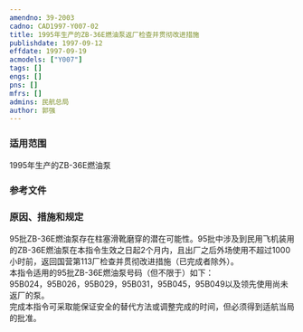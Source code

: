 ```yaml
---
amendno: 39-2003  
cadno: CAD1997-Y007-02  
title: 1995年生产的ZB-36E燃油泵返厂检查并贯彻改进措施  
publishdate: 1997-09-12  
effdate: 1997-09-19  
acmodels: ["Y007"]  
tags: []  
engs: []  
pns: []  
mfrs: []  
admins: 民航总局  
author: 郭强  
---
```

  
### 适用范围  
1995年生产的ZB-36E燃油泵  
  
<!--more-->  
### 参考文件  
  
### 原因、措施和规定  

  95批ZB-36E燃油泵存在柱塞滑靴磨穿的潜在可能性。95批中涉及到民用飞机装用的ZB-36E燃油泵在本指令生效之日起2个月内，且出厂之后外场使用不超过1000小时前，返回国营第113厂检查并贯彻改进措施（已完成者除外）。  
  本指令适用的95批ZB-36E燃油泵号码（但不限于）如下：  
  95B024，95B026，95B029，95B031，95B045，95B049以及领先使用尚未返厂的泵。  
  完成本指令可采取能保证安全的替代方法或调整完成的时间，但必须得到适航当局的批准。  
